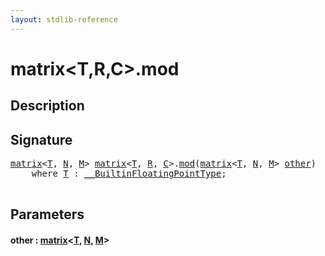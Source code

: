 ```yaml
---
layout: stdlib-reference
---
```


# matrix\<T,R,C\>\.mod

## Description





## Signature 

<pre>
<a href="index.html" class="code_type">matrix</a>&lt;<a href="t-0.html" class="code_type">T</a>, <a href="index.html#decl-N" class="code_var">N</a>, <a href="index.html#decl-M" class="code_var">M</a>&gt; <a href="index.html" class="code_type">matrix</a>&lt;<a href="t-0.html" class="code_type">T</a>, <a href="index.html#decl-R" class="code_var">R</a>, <a href="index.html#decl-C" class="code_var">C</a>&gt;.<a href="mod.html">mod</a>(<a href="index.html" class="code_type">matrix</a>&lt;<a href="t-0.html" class="code_type">T</a>, <a href="index.html#decl-N" class="code_var">N</a>, <a href="index.html#decl-M" class="code_var">M</a>&gt; <a href="mod.html#decl-other" class="code_param">other</a>)
    <span class='code_keyword'>where</span> <a href="t-0.html" class="code_type">T</a> : <a href="../../interfaces/0_builtinfloatingpointtype-029hm/index.html" class="code_type">__BuiltinFloatingPointType</a>;

</pre>

## Parameters

####  <a id="decl-other"></a>other  : [matrix](index.html)\<[T](t-0.html), [N](index.html#decl-N), [M](index.html#decl-M)\>

